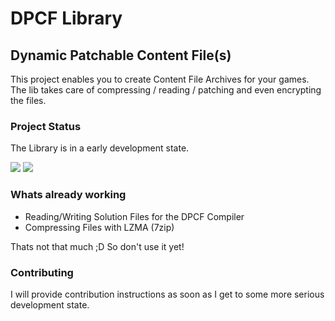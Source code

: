 # DPCF Library
## Dynamic Patchable Content File(s)

This project enables you to create Content File Archives for your games. The lib takes care of compressing / reading / patching and even encrypting the files.

### Project Status
The Library is in a early development state.

![](https://camo.githubusercontent.com/a7a38101374e8ec9fa67c0dfab9629081c209da0/68747470733a2f2f696d672e736869656c64732e696f2f62616467652f6c6963656e73652d6170616368655f322e302d7265642e7376673f7374796c653d666c6174)
![](https://travis-ci.org/DynaStudios/DPCFLib.svg?branch=master)

### Whats already working
* Reading/Writing Solution Files for the DPCF Compiler
* Compressing Files with LZMA (7zip)

Thats not that much ;D So don't use it yet!

### Contributing
I will provide contribution instructions as soon as I get to some more serious development state.